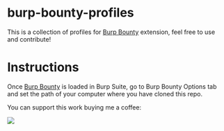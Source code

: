 # burp-bounty-profiles

This is a collection of profiles for [Burp Bounty](https://github.com/wagiro/BurpBounty) extension, feel free to use and contribute!

# Instructions

Once [Burp Bounty](https://github.com/wagiro/BurpBounty) is loaded in Burp Suite, go to Burp Bounty Options tab and set the path of your computer where you have cloned this repo.

You can support this work buying me a coffee:

[<img src="https://cdn.buymeacoffee.com/buttons/v2/default-green.png">](https://www.buymeacoffee.com/six2dez)
